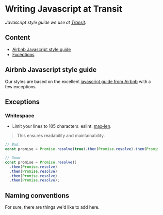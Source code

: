 # Writing Javascript at Transit
_Javascript style guide we use at [Transit](https://transitapp.com/)._

## Content
- [Airbnb Javascript style guide](#airbnb-javascript-style-guide)
- [Exceptions](#exceptions)

## Airbnb Javascript style guide
Our styles are based on the excellent [javascript guide from Airbnb](https://github.com/airbnb/javascript) with a few exceptions.

## Exceptions

### Whitespace
- Limit your lines to 105 characters. eslint: [max-len](http://eslint.org/docs/rules/max-len).
 > This ensures readability and maintainability.

  ```javascript
  // Bad.
  const promise = Promise.resolve(true).then(Promise.resolve).then(Promise.resolve).then(Promise.resolve).then(Promise.resolve);

  // Good
  const promise = Promise.resolve()
    .then(Promise.resolve)
    .then(Promise.resolve)
    .then(Promise.resolve)
    .then(Promise.resolve);
  ```

## Naming conventions
For sure, there are things we'd like to add here.
